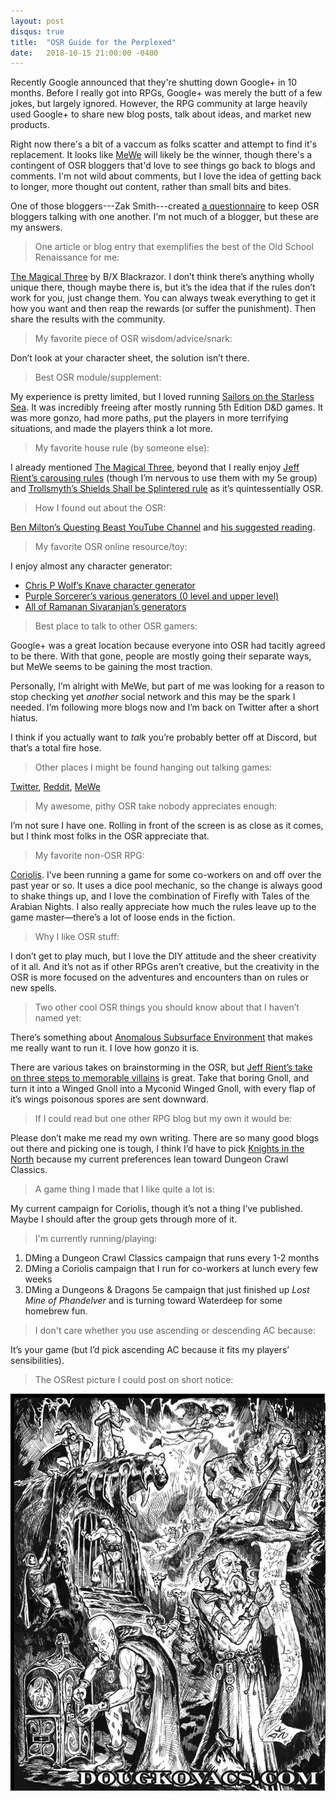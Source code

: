 ```yaml
---
layout: post
disqus: true
title:  "OSR Guide for the Perplexed"
date:   2018-10-15 21:00:00 -0400
---
```


Recently Google announced that they're shutting down Google+ in 10 months. Before I really got into RPGs, Google+ was merely the butt of a few jokes, but largely ignored. However, the RPG community at large heavily used Google+ to share new blog posts, talk about ideas, and market new products.

Right now there's a bit of a vaccum as folks scatter and attempt to find it's replacement. It looks like [MeWe](https://mewe.com) will likely be the winner, though there's a contingent of OSR bloggers that'd love to see things go back to blogs and comments. I'm not wild about comments, but I love the idea of getting back to longer, more thought out content, rather than small bits and bites.

One of those bloggers---Zak Smith---created [a questionnaire](http://dndwithpornstars.blogspot.com/2018/10/osr-guide-for-perplexed-questionnaire.html?zx=e64309889421c08a) to keep OSR bloggers talking with one another. I'm not much of a blogger, but these are my answers.

> One article or blog entry that exemplifies the best of the Old School Renaissance for me:

[The Magical Three](http://bxblackrazor.blogspot.com/2018/05/the-magical-three.html) by B/X Blackrazor. I don’t think there’s anything wholly unique there, though maybe there is, but it’s the idea that if the rules don’t work for you, just change them. You can always tweak everything to get it how you want and then reap the rewards (or suffer the punishment). Then share the results with the community.

> My favorite piece of OSR wisdom/advice/snark:

Don’t look at your character sheet, the solution isn’t there.

> Best OSR module/supplement:

My experience is pretty limited, but I loved running [Sailors on the Starless Sea](http://goodman-games.com/store/product/dungeon-crawl-classics-67-sailors-on-the-starless-sea-2/). It was incredibly freeing after mostly running 5th Edition D&D games. It was more gonzo, had more paths, put the players in more terrifying situations, and made the players think a lot more. 

> My favorite house rule (by someone else):

I already mentioned [The Magical Three](http://bxblackrazor.blogspot.com/2018/05/the-magical-three.html), beyond that I really enjoy [Jeff Rient’s carousing rules](http://jrients.blogspot.com/2008/12/party-like-its-999.html) (though I’m nervous to use them with my 5e group) and [Trollsmyth’s Shields Shall be Splintered rule](http://trollsmyth.blogspot.com/2008/05/shields-shall-be-splintered.html) as it’s quintessentially OSR.

> How I found out about the OSR:

[Ben Milton’s Questing Beast YouTube Channel](https://www.youtube.com/channel/UCvYwePdbWSEwUa-Pk02u3Zw) and [his suggested reading](http://questingblog.com/resources/).

> My favorite OSR online resource/toy:

I enjoy almost any character generator:

- [Chris P Wolf’s Knave character generator](http://chrispwolf.com/knave/)
- [Purple Sorcerer’s various generators (0 level and upper level)](https://purplesorcerer.com/tools.php)
- [All of Ramanan Sivaranjan’s generators](http://save.vs.totalpartykill.ca/web-apps/)

> Best place to talk to other OSR gamers:

Google+ was a great location because everyone into OSR had tacitly agreed to be there. With that gone, people are mostly going their separate ways, but MeWe seems to be gaining the most traction.

Personally, I’m alright with MeWe, but part of me was looking for a reason to stop checking yet *another* social network and this may be the spark I needed. I’m following more blogs now and I’m back on Twitter after a short hiatus.

I think if you actually want to _talk_ you’re probably better off at Discord, but that’s a total fire hose.

> Other places I might be found hanging out talking games:

[Twitter](https://mobile.twitter.com/wesbaker), [Reddit](https://www.reddit.com/user/wes_baker), [MeWe](mewe.com/i/wesbaker)

> My awesome, pithy OSR take nobody appreciates enough:

I’m not sure I have one. Rolling in front of the screen is as close as it comes, but I think most folks in the OSR appreciate that.

> My favorite non-OSR RPG:

[Coriolis](http://frialigan.se/en/games/coriolis-2/). I’ve been running a game for some co-workers on and off over the past year or so. It uses a dice pool mechanic, so the change is always good to shake things up, and I love the combination of Firefly with Tales of the Arabian Nights. I also really appreciate how much the rules leave up to the game master—there’s a lot of loose ends in the fiction.

> Why I like OSR stuff:

I don’t get to play much, but I love the DIY attitude and the sheer creativity of it all. And it’s not as if other RPGs aren’t creative, but the creativity in the OSR is more focused on the adventures and encounters than on rules or new spells.

> Two other cool OSR things you should know about that I haven’t named yet:

There’s something about [Anomalous Subsurface Environment](http://tenfootpole.org/ironspike/?p=63) that makes me really want to run it. I love how gonzo it is.

There are various takes on brainstorming in the OSR, but [Jeff Rient’s take on three steps to memorable villains](http://jrients.blogspot.com/2006/10/three-steps-to-memorable-villainy.html) is great. Take that boring Gnoll, and turn it into a Winged Gnoll into a Myconid Winged Gnoll, with every flap of it’s wings poisonous spores are sent downward.

> If I could read but one other RPG blog but my own it would be:

Please don’t make me read my own writing. There are so many good blogs out there and picking one is tough, I think I’d have to pick [Knights in the North](https://knightsinthenorth.blog) because my current preferences lean toward Dungeon Crawl Classics.

> A game thing I made that I like quite a lot is:

My current campaign for Coriolis, though it’s not a thing I’ve published. Maybe I should after the group gets through more of it.

> I'm currently running/playing:

1. DMing a Dungeon Crawl Classics campaign that runs every 1-2 months
2. DMing a Coriolis campaign that I run for co-workers at lunch every few weeks
3. DMing a Dungeons & Dragons 5e campaign that just finished up _Lost Mine of Phandelver_ and is turning toward Waterdeep for some homebrew fun.

> I don't care whether you use ascending or descending AC because:

It’s your game (but I’d pick ascending AC because it fits my players’ sensibilities).

> The OSRest picture I could post on short notice:

![Doug Kovacs art](/assets/images/kovacs-dcc.jpg)
